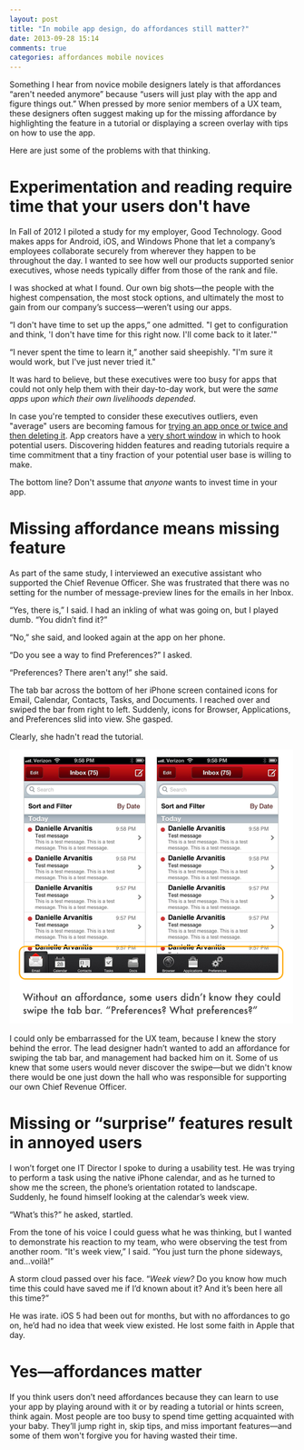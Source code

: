 ```yaml
---
layout: post
title: "In mobile app design, do affordances still matter?"
date: 2013-09-28 15:14
comments: true
categories: affordances mobile novices
---
```


Something I hear from novice mobile designers lately is that affordances “aren't needed anymore” because “users will just play with the app and figure things out.” When pressed by more senior members of a UX team, these designers often suggest making up for the missing affordance by highlighting the feature in a tutorial or displaying a screen overlay with tips on how to use the app.

Here are just some of the problems with that thinking.

# Experimentation and reading require time that your users don't have

In Fall of 2012 I piloted a study for my employer, Good Technology. Good makes apps for Android, iOS, and Windows Phone that let a company’s employees collaborate securely from wherever they happen to be throughout the day. I wanted to see how well our products supported senior executives, whose needs typically differ from those of the rank and file.

I was shocked at what I found. Our own big shots—the people with the highest compensation, the most stock options, and ultimately the most to gain from our company’s success—weren’t using our apps.

“I don't have time to set up the apps,” one admitted. "I get to configuration and think, 'I don't have time for this right now. I'll come back to it later.'"

“I never spent the time to learn it,” another said sheepishly. "I'm sure it would work, but I've just never tried it."

It was hard to believe, but these executives were too busy for apps that could not only help them with their day-to-day work, but were the *same apps upon which their own livelihoods depended*.

In case you're tempted to consider these executives outliers, even "average" users are becoming famous for <a href="http://usatoday30.usatoday.com/MONEY/usaedition/2012-01-31-App-Love-is-Fleeting_ST_U.htm">trying an app once or twice and then deleting it</a>. App creators have a <a href="http://www.nuance.com/ucmprod/groups/enterprise/@web-enus/documents/collateral/nc_020218.pdf">very short window</a> in which to hook potential users. Discovering hidden features and reading tutorials require a time commitment that a tiny fraction of your potential user base is willing to make.

The bottom line? Don't assume that *anyone* wants to invest time in your app.

# Missing affordance means missing feature

As part of the same study, I interviewed an executive assistant who supported the Chief Revenue Officer. She was frustrated that there was no setting for the number of message-preview lines for the emails in her Inbox.

“Yes, there is,” I said. I had an inkling of what was going on, but I played dumb. “You didn’t find it?”

“No,” she said, and looked again at the app on her phone.

“Do you see a way to find Preferences?” I asked.

“Preferences? There aren't any!” she said.

The tab bar across the bottom of her iPhone screen contained icons for Email, Calendar, Contacts, Tasks, and Documents. I reached over and swiped the bar from right to left. Suddenly, icons for Browser, Applications, and Preferences slid into view. She gasped.

Clearly, she hadn't read the tutorial.

<img src="/../images/blogImages/navbar.png" alt="screenshot" title="Oops" />

I could only be embarrassed for the UX team, because I knew the story behind the error. The lead designer hadn’t wanted to add an affordance for swiping the tab bar, and management had backed him on it. Some of us knew that some users would never discover the swipe—but we didn't know there would be one just down the hall who was responsible for supporting our own Chief Revenue Officer.

# Missing or “surprise” features result in annoyed users

I won’t forget one IT Director I spoke to during a usability test. He was trying to perform a task using the native iPhone calendar, and as he turned to show me the screen, the phone’s orientation rotated to landscape. Suddenly, he found himself looking at the calendar’s week view.

“What’s this?” he asked, startled.

From the tone of his voice I could guess what he was thinking, but I wanted to demonstrate his reaction to my team, who were observing the test from another room. “It's week view,” I said. “You just turn the phone sideways, and…voilà!”

A storm cloud passed over his face. “*Week view?* Do you know how much time this could have saved me if I’d known about it? And it’s been here all this time?”

He was irate. iOS 5 had been out for months, but with no affordances to go on, he’d had no idea that week view existed. He lost some faith in Apple that day.

# Yes—affordances matter

If you think users don’t need affordances because they can learn to use your app by playing around with it or by reading a tutorial or hints screen, think again. Most people are too busy to spend time getting acquainted with your baby. They’ll jump right in, skip tips, and miss important features—and some of them won't forgive you for having wasted their time.